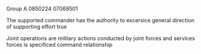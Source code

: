 Group A
0850224
07069501

The supported commander has the authority to excersice general direction of supporting effort
true

Joint operations are military actions conducted by joint forces and services forces is specificed command relationship






